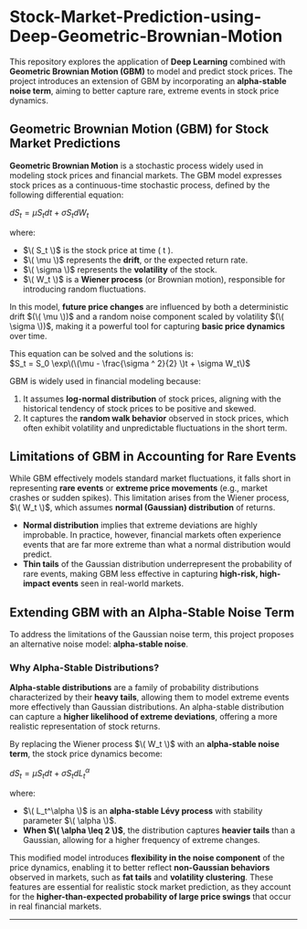 # Stock-Market-Prediction-using-Deep-Geometric-Brownian-Motion

This repository explores the application of **Deep Learning** combined with **Geometric Brownian Motion (GBM)** to model and predict stock prices. The project introduces an extension of GBM by incorporating an **alpha-stable noise term**, aiming to better capture rare, extreme events in stock price dynamics.

## Geometric Brownian Motion (GBM) for Stock Market Predictions

**Geometric Brownian Motion** is a stochastic process widely used in modeling stock prices and financial markets. The GBM model expresses stock prices as a continuous-time stochastic process, defined by the following differential equation:


$dS_t = \mu S_t dt + \sigma S_t dW_t$

where:
- $\( S_t \)$ is the stock price at time \( t \).
- $\( \mu \)$ represents the **drift**, or the expected return rate.
- $\( \sigma \)$ represents the **volatility** of the stock.
- $\( W_t \)$ is a **Wiener process** (or Brownian motion), responsible for introducing random fluctuations.

In this model, **future price changes** are influenced by both a deterministic drift $(\( \mu \))$ and a random noise component scaled by volatility $(\( \sigma \))$, making it a powerful tool for capturing **basic price dynamics** over time.  

This equation can be solved and the solutions is:  
$S_t = S_0 \exp\(\(\mu - \frac{\sigma ^ 2}{2} \)t + \sigma W_t\)$  


GBM is widely used in financial modeling because:
1. It assumes **log-normal distribution** of stock prices, aligning with the historical tendency of stock prices to be positive and skewed.
2. It captures the **random walk behavior** observed in stock prices, which often exhibit volatility and unpredictable fluctuations in the short term.

## Limitations of GBM in Accounting for Rare Events

While GBM effectively models standard market fluctuations, it falls short in representing **rare events** or **extreme price movements** (e.g., market crashes or sudden spikes). This limitation arises from the Wiener process, $\( W_t \)$, which assumes **normal (Gaussian) distribution** of returns.

- **Normal distribution** implies that extreme deviations are highly improbable. In practice, however, financial markets often experience events that are far more extreme than what a normal distribution would predict.
- **Thin tails** of the Gaussian distribution underrepresent the probability of rare events, making GBM less effective in capturing **high-risk, high-impact events** seen in real-world markets.

## Extending GBM with an Alpha-Stable Noise Term

To address the limitations of the Gaussian noise term, this project proposes an alternative noise model: **alpha-stable noise**.

### Why Alpha-Stable Distributions?

**Alpha-stable distributions** are a family of probability distributions characterized by their **heavy tails**, allowing them to model extreme events more effectively than Gaussian distributions. An alpha-stable distribution can capture a **higher likelihood of extreme deviations**, offering a more realistic representation of stock returns.

By replacing the Wiener process $\( W_t \)$ with an **alpha-stable noise term**, the stock price dynamics become:

$dS_t = \mu S_t dt + \sigma S_t dL_t^\alpha$

where:
- $\( L_t^\alpha \)$ is an **alpha-stable Lévy process** with stability parameter $\( \alpha \)$.
- **When $\( \alpha \leq 2 \)$**, the distribution captures **heavier tails** than a Gaussian, allowing for a higher frequency of extreme changes.

This modified model introduces **flexibility in the noise component** of the price dynamics, enabling it to better reflect **non-Gaussian behaviors** observed in markets, such as **fat tails** and **volatility clustering**. These features are essential for realistic stock market prediction, as they account for the **higher-than-expected probability of large price swings** that occur in real financial markets.

---
